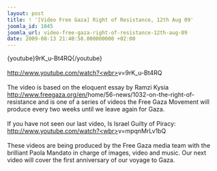 ```yaml
---
layout: post
title: ! '[Video Free Gaza] Right of Resistance, 12th Aug 09'
joomla_id: 1045
joomla_url: video-free-gaza-right-of-resistance-12th-aug-09
date: 2009-08-13 21:40:58.000000000 +02:00
---
```

{youtube}9rK_u-Bt4RQ{/youtube}<br /> <br /> <a href="http://www.youtube.com/watch?v=9rK_u-Bt4RQ" target="_blank">http://www.youtube.com/watch?<wbr></wbr>v=9rK_u-Bt4RQ</a><br /> <br /> The video is based on the eloquent essay by Ramzi Kysia <a href="http://www.freegaza.org/en/home/56-news/1032-on-the-right-of-resistance" target="_blank">http://www.freegaza.org/en/<wbr></wbr>home/56-news/1032-on-the-<wbr></wbr>right-of-resistance</a> and is one of a series of videos the Free Gaza Movement will produce every two weeks until we leave again for Gaza.<br /> <br /> If you have not seen our last video, Is Israel Guilty of Piracy: <a href="http://www.youtube.com/watch?v=mpqnMrLv1bQ" target="_blank">http://www.youtube.com/watch?<wbr></wbr>v=mpqnMrLv1bQ</a><br /> <br /> These videos are being produced by the Free Gaza media team with the brilliant Paola Mandato in charge of images, video and music. Our next video will cover the first anniversary of our voyage to Gaza.
